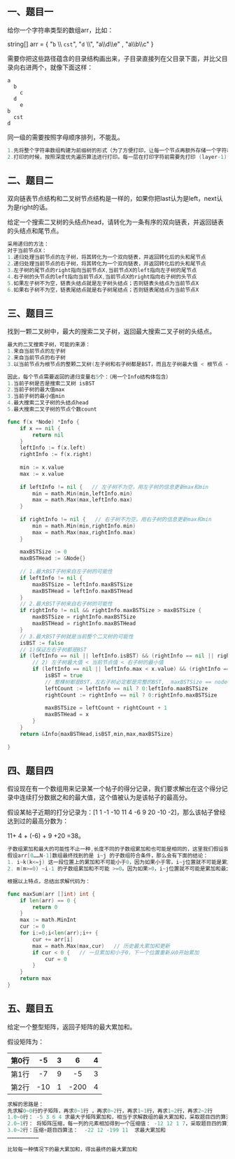 ## 一、题目一

给你一个字符串类型的数组arr，比如：

string[] arr = {  "`b` \\\\ `cst`", "`d` \\\\", "a\\\\d\\\\e" , "a\\\\b\\\\c"  }

需要你把这些路径蕴含的目录结构画出来，子目录直接列在父目录下面，并比父目录向右进两个，就像下面这样：

```
a
  b
    c
  d
    e
b
  cst
d    
```

同一级的需要按照字母顺序排列，不能乱。

```go
1.先将整个字符串数组构建为前缀树的形式（为了方便打印，让每一个节点再额外存储一个字符串）
2.打印的时候，按照深度优先遍历算法进行打印。每一层在打印字符前需要先打印 (layer-1)*2个空格
```

## 二、题目二

双向链表节点结构和二叉树节点结构是一样的，如果你把last认为是left，next认为是right的话。

给定一个搜索二叉树的头结点head，请转化为一条有序的双向链表，并返回链表的头结点和尾节点。

```go
采用递归的方法：
对于当前节点X：
1.递归处理当前节点的左子树，将其转化为一个双向链表，并返回转化后的头和尾节点
2.递归处理当前节点的右子树，将其转化为一个双向链表，并返回转化后的头和尾节点
3.左子树的尾节点的right指向当前节点X,当前节点X的left指向左子树的尾节点
4.右子树的头节点的left指向当前节点X,当前节点X的right指向右子树的头节点
5.如果左子树不为空，链表头结点就是左子树头结点；否则链表头结点为当前节点X
6.如果右子树不为空，链表尾结点就是右子树尾结点；否则链表尾结点为当前节点X
```

## 三、题目三

找到一颗二叉树中，最大的搜索二叉子树，返回最大搜索二叉子树的头结点。

```go
最大的二叉搜索子树，可能的来源：
1.来自当前节点的左子树
2.来自当前节点的右子树
3.以当前节点为根节点的整颗二叉树(左子树和右子树都是BST，而且左子树最大值 < 根节点 < 右子树最小值)

因此，每个节点需要返回的递归变量右5个：（用一个Info结构体包含）
1.当前子树是否是搜索二叉树 isBST
2.当前子树的最大值max
3.当前子树的最小值min
4.最大搜索二叉子树的头结点head
5.最大搜索二叉子树的节点个数count

func f(x *Node) *Info {
    if x == nil {
        return nil
    }
    leftInfo := f(x.left)
    rightInfo := f(x.right)
    
    min := x.value
    max := x.value
    
    if leftInfo != nil {   // 左子树不为空，用左子树的信息更新max和min
        min = math.Min(min,leftInfo.min)
        max = math.Max(max,leftInfo.max)
    }
    
    if rightInfo != nil {   // 右子树不为空，用右子树的信息更新max和min
        min = math.Min(min,rightInfo.min)
        max = math.Max(max,rightInfo.max)
    }
    
    maxBSTSize := 0 
    maxBSTHead := &Node{}
    
    // 1.最大BST子树来自左子树的可能性
    if leftInfo != nil {   
       	maxBSTSize = leftInfo.maxBSTSize
        maxBSTHead = leftInfo.maxBSTHead
    }
    // 2.最大BST子树来自右子树的可能性
    if rightInfo != nil && rightInfo.maxBSTSize > maxBSTSize {   
       	maxBSTSize = rightInfo.maxBSTSize
        maxBSTHead = rightInfo.maxBSTHead
    }
    // 3.最大BST子树就是当前整个二叉树的可能性
    isBST := false
    // 1)保证左右子树都是BST
    if (leftInfo == nil || leftInfo.isBST) && (rightInfo == nil || rightInfo.isBST) {
        // 2) 左子树最大值 < 当前节点值 < 右子树的最小值
        if (leftInfo == nil || leftInfo.max < x.value) && (rightInfo == nil || rightInfo.min < x.value) {
            isBST = true
            // 整棵树都是BST，左右子树必定都是完整的BST,  maxBSTSize == nodeCount
            leftCount := leftInfo == nil ? 0:leftInfo.maxBSTSize   
            rightCount := rightInfo == nil ? 0:rightInfo.maxBSTSize
            
            maxBSTSize = leftCount + rightCount + 1
            maxBSTHead = x
        }
    }
    return &Info{maxBSTHead,isBST,min,max,maxBSTSize}
    
}
```

## 四、题目四

假设现在有一个数组用来记录某一个帖子的得分记录，我们要求解出在这个得分记录中连续打分数据之和的最大值，这个值被认为是该帖子的最高分。

假设某帖子近期的打分记录为：[1 1 -1 -10 11 4 -6 9 20 -10 -2]，那么该帖子曾经达到过的最高分数为：

11+ 4 + (-6) + 9 +20 =38。

```go
子数组累加和最大的可能性不止一种,长度不同的子数组累加和也可能是相同的，这里我们假设我们要求解的是：累加和最大且最长的子数组。
假设arr[0……N-1]数组最终找到的是 i~j 的子数组符合条件，那么会有下面的结论：
1. i~k(k<=j) 这一段位置上的累加和不可能小于0，因为如果小于零，i~j位置就不可能是累加和最大的，k~j的子数组累加和明显会更大
2. m(m>=0) ~i-1 的子数组累加和不可能 >=0。因为如果>0，i~j位置就不可能是累加和最大的；如果==0,i~j位置就不可能是最长的

根据以上特点，总结出求解代码为：

func maxSum(arr []int) int {
    if len(arr) == 0 {
        return 0
    }
    max := math.MinInt
    cur := 0
    for i:=0;i<len(arr);i++ {
        cur += arr[i]
        max = math.Max(max,cur)   // 历史最大累加和更新
        if cur < 0 {   // 一旦累加和小于0，下一个位置重新从0开始累加
            cur = 0
        } 
    }
    return max
}
```

## 五、题目五

给定一个整型矩阵，返回子矩阵的最大累加和。

假设矩阵为：

| 第0行 |  -5  |  3   |  6   |  4   |
| :---: | :--: | :--: | :--: | :--: |
| 第1行 |  -7  |  9   |  -5  |  3   |
| 第2行 | -10  |  1   | -200 |  4   |

```go
求解的思路是：
先求解0~0行的子矩阵，再求0~1行 ，再求0~2行，再求1~1行，再求1~2行，再求2~2行
1.0~0行： -5 3 6 4 求最大子矩阵累加和，相当于求解数组的最大累加和，采取题目四的算法求解
2.0~1行： 将矩阵压缩，每一列的元素相加得到一个压缩值： -12 12 1 7，采取题目四的算法求解数组的最大累加和就是0~1行的最大子矩阵累加和
3.0~2行：压缩+题目四算法：  -22 12 -199 11  求最大累加和
…………………………

比较每一种情况下的最大累加和，得出最终的最大累加和
```

